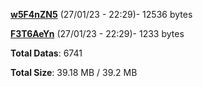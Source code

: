 [**w5F4nZN5**](/data/w5F4nZN5.txt) (27/01/23 - 22:29)- 12536 bytes

[**F3T6AeYn**](/data/F3T6AeYn.txt) (27/01/23 - 22:29)- 1233 bytes

**Total Datas**: 6741

**Total Size**: 39.18 MB / 39.2 MB